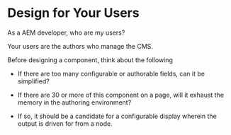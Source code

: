 Design for Your Users
=====================

As a AEM developer, who are my users?

Your users are the authors who manage the CMS.

Before designing a component, think about the following

+ If there are too many configurable or authorable fields, can it be simplified?
 
+ If there are 30 or more of this component  on a page, will it exhaust the memory in the authoring environment?
 
+ If so, it should be a candidate for a configurable display wherein the output is driven for from a node.